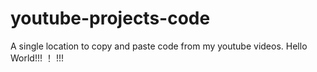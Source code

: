 # youtube-projects-code
A single location to copy and paste code from my youtube videos.
Hello World!!!
！
!!!
